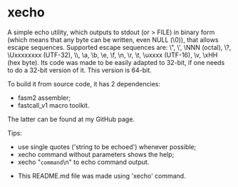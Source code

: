 # xecho

A simple echo utility, which outputs to stdout (or > FILE) in binary form (which means that any byte can be written, even NULL (\0)), that allows escape sequences.
Supported escape sequences are: \\", \\', \\NNN (octal), \\?, \Uxxxxxxxx (UTF-32), \\\\, \\a, \\b, \\e, \\f, \\n, \\r, \\t, \\uxxxx (UTF-16), \\v, \\xHH (hex byte).
Its code was made to be easily adapted to 32-bit, if one needs to do a 32-bit version of it. This version is 64-bit.

To build it from source code, it has 2 dependencies:

  - fasm2 assembler;
  - fastcall_v1 macro toolkit.

The latter can be found at my GitHub page.

Tips:

  - use single quotes ('string to be echoed') whenever possible;
  - xecho command without parameters shows the help;
  - xecho "`command`\n" to echo command output.

 * This README.md file was made using 'xecho' command.
